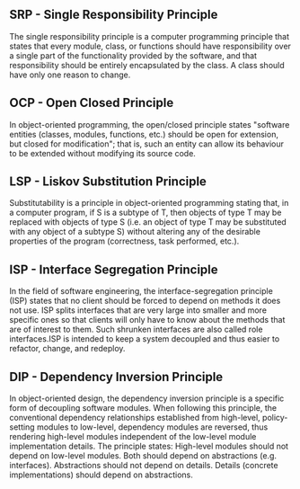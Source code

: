 ## SRP - Single Responsibility Principle

The single responsibility principle is a computer programming principle that states that every module, class, or functions should have responsibility over a single part of the functionality provided by the software, and that responsibility should be entirely encapsulated by the class. 
A class should have only one reason to change.


## OCP - Open Closed Principle

In object-oriented programming, the open/closed principle states "software entities (classes, modules, functions, etc.) should be open for extension, but closed for modification"; that is, such an entity can allow its behaviour to be extended without modifying its source code.

## LSP - Liskov Substitution Principle

Substitutability is a principle in object-oriented programming stating that, in a computer program, if S is a subtype of T, then objects of type T may be replaced with objects of type S (i.e. an object of type T may be substituted with any object of a subtype S) without altering any of the desirable properties of the program (correctness, task performed, etc.). 


## ISP - Interface Segregation Principle

In the field of software engineering, the interface-segregation principle (ISP) states that no client should be forced to depend on methods it does not use. ISP splits interfaces that are very large into smaller and more specific ones so that clients will only have to know about the methods that are of interest to them. Such shrunken interfaces are also called role interfaces.ISP is intended to keep a system decoupled and thus easier to refactor, change, and redeploy. 

## DIP - Dependency Inversion Principle

In object-oriented design, the dependency inversion principle is a specific form of decoupling software modules. When following this principle, the conventional dependency relationships established from high-level, policy-setting modules to low-level, dependency modules are reversed, thus rendering high-level modules independent of the low-level module implementation details. The principle states:
High-level modules should not depend on low-level modules. Both should depend on abstractions (e.g. interfaces).
Abstractions should not depend on details. Details (concrete implementations) should depend on abstractions.

